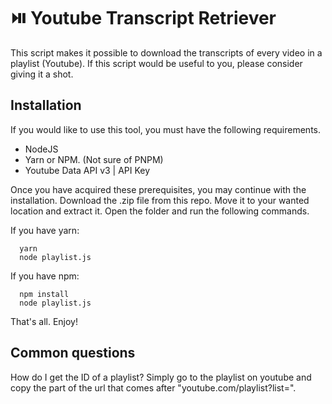 # ⏯️ Youtube Transcript Retriever
This script makes it possible to download the transcripts of every video in a playlist (Youtube).
If this script would be useful to you, please consider giving it a shot.

## Installation
If you would like to use this tool, you must have the following requirements.
- NodeJS
- Yarn or NPM. (Not sure of PNPM)
- Youtube Data API v3 | API Key

Once you have acquired these prerequisites, you may continue with the installation.
Download the .zip file from this repo. Move it to your wanted location and extract it.
Open the folder and run the following commands.

If you have yarn:
```
  yarn
  node playlist.js
```

If you have npm:
```
  npm install
  node playlist.js
```

That's all. Enjoy!

## Common questions
How do I get the ID of a playlist? Simply go to the playlist on youtube and copy the part of the url that comes after "youtube.com/playlist?list=".
